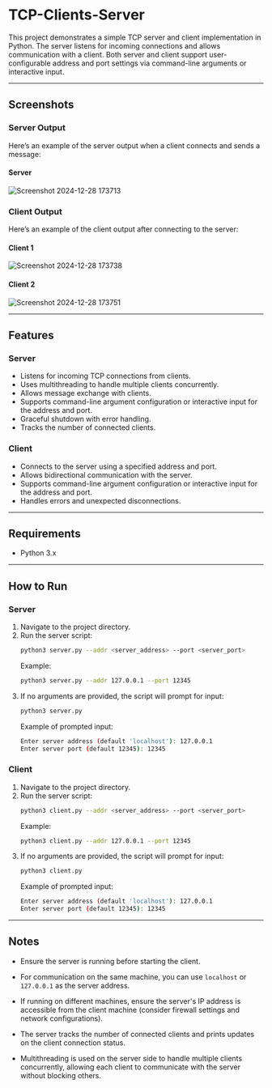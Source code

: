# TCP-Clients-Server

This project demonstrates a simple TCP server and client implementation in Python. The server listens for incoming connections and allows communication with a client. Both server and client support user-configurable address and port settings via command-line arguments or interactive input.

---

## Screenshots

### Server Output
Here’s an example of the server output when a client connects and sends a message:
#### Server
![Screenshot 2024-12-28 173713](https://github.com/user-attachments/assets/98a7414c-04a1-43ec-b6ad-97f3085bef8a)

### Client Output
Here’s an example of the client output after connecting to the server:
#### Client 1
![Screenshot 2024-12-28 173738](https://github.com/user-attachments/assets/94c7428c-82d1-49b7-a245-d7ed709436b4)

#### Client 2
![Screenshot 2024-12-28 173751](https://github.com/user-attachments/assets/92a71c32-a02f-4425-a889-153ccd70ebad)

---

## Features

### Server
- Listens for incoming TCP connections from clients.
- Uses multithreading to handle multiple clients concurrently.
- Allows message exchange with clients.
- Supports command-line argument configuration or interactive input for the address and port.
- Graceful shutdown with error handling.
- Tracks the number of connected clients.

### Client
- Connects to the server using a specified address and port.
- Allows bidirectional communication with the server.
- Supports command-line argument configuration or interactive input for the address and port.
- Handles errors and unexpected disconnections.

---

## Requirements
- Python 3.x

---

## How to Run

### Server
1. Navigate to the project directory.
2. Run the server script:
   ```bash
   python3 server.py --addr <server_address> --port <server_port>
   ```
   Example:
   ```bash
   python3 server.py --addr 127.0.0.1 --port 12345
   ```
3. If no arguments are provided, the script will prompt for input:
   ```bash
   python3 server.py
   ```
   Example of prompted input:
   ```bash
   Enter server address (default 'localhost'): 127.0.0.1
   Enter server port (default 12345): 12345
   ```
### Client
1. Navigate to the project directory.
2. Run the server script:
   ```bash
   python3 client.py --addr <server_address> --port <server_port>
   ```
   Example:
   ```bash
   python3 client.py --addr 127.0.0.1 --port 12345
   ```
3. If no arguments are provided, the script will prompt for input:
   ```bash
   python3 client.py
   ```
   Example of prompted input:
   ```bash
   Enter server address (default 'localhost'): 127.0.0.1
   Enter server port (default 12345): 12345
   ```

---

## Notes

- Ensure the server is running before starting the client.

- For communication on the same machine, you can use `localhost` or `127.0.0.1` as the server address.

- If running on different machines, ensure the server's IP address is accessible from the client machine (consider firewall settings and network configurations).
  
- The server tracks the number of connected clients and prints updates on the client connection status.
  
- Multithreading is used on the server side to handle multiple clients concurrently, allowing each client to communicate with the server without blocking others.

